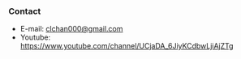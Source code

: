 
### Contact

- E-mail: clchan000@gmail.com
- Youtube: https://www.youtube.com/channel/UCjaDA_6JiyKCdbwLjiAjZTg


<!--
**clchan000/clchan000** is a ✨ _special_ ✨ repository because its `README.md` (this file) appears on your GitHub profile.

Here are some ideas to get you started:

- 🔭 I’m currently working on ...
- 🌱 I’m currently learning ...
- 👯 I’m looking to collaborate on ...
- 🤔 I’m looking for help with ...
- 💬 Ask me about ...
- 📫 How to reach me: ...
- 😄 Pronouns: ...
- ⚡ Fun fact: ...
-->


